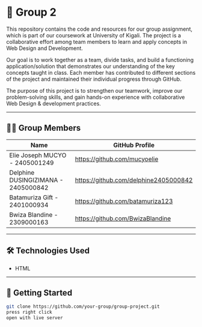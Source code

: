 # 📘 Group 2

This repository contains the code and resources for our group assignment, which is part of our coursework at University of Kigali. The project is a collaborative effort among team members to learn and apply concepts in Web Design and Development.

Our goal is to work together as a team, divide tasks, and build a functioning application/solution that demonstrates our understanding of the key concepts taught in class. Each member has contributed to different sections of the project and maintained their individual progress through GitHub.

The purpose of this project is to strengthen our teamwork, improve our problem-solving skills, and gain hands-on experience with collaborative Web Design & development practices.

---

## 👨‍💻 Group Members

| Name              | GitHub Profile                                |
|-------------------|-----------------------------------------------|
| Elie Joseph MUCYO - 2405001249     |https://github.com/mucyoelie   |
| Delphine DUSINGIZIMANA - 2405000842    | https://github.com/delphine2405000842   |
| Batamuriza Gift -  2401000934     | https://github.com/batamuriza123    |
|  Bwiza Blandine - 2309000163    | https://github.com/BwizaBlandine    |

---

## 🛠️ Technologies Used

- HTML


---

## 🚀 Getting Started

```bash
git clone https://github.com/your-group/group-project.git
press right click
open with live server



